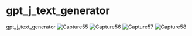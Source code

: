 # gpt_j_text_generator
gpt_j_text_generator
![Capture55](https://user-images.githubusercontent.com/8805744/210878851-4034f92d-1d58-46c1-b6ab-363d22dbc538.PNG)
![Capture56](https://user-images.githubusercontent.com/8805744/210878857-f8ef48d0-50c3-4fd0-b8c0-2406d4f99e6f.PNG)
![Capture57](https://user-images.githubusercontent.com/8805744/210878863-d1b0e812-b05a-49b9-a41c-318816247bf5.PNG)
![Capture58](https://user-images.githubusercontent.com/8805744/210878870-f508662b-9847-4e5d-b9df-bf1b570014c1.PNG)
